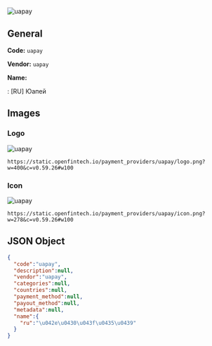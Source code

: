 
#  
![uapay](https://static.openfintech.io/payment_providers/uapay/logo.png?w=400&c=v0.59.26#w100)  

## General 
 
**Code:** `uapay` 
 
**Vendor:** `uapay` 
 
**Name:** 
 
:	[RU] Юапей 
 

## Images 

### Logo 
 
![uapay](https://static.openfintech.io/payment_providers/uapay/logo.png?w=400&c=v0.59.26#w100)  

```
https://static.openfintech.io/payment_providers/uapay/logo.png?w=400&c=v0.59.26#w100
```  

### Icon 
 
![uapay](https://static.openfintech.io/payment_providers/uapay/icon.png?w=278&c=v0.59.26#w100)  

```
https://static.openfintech.io/payment_providers/uapay/icon.png?w=278&c=v0.59.26#w100
```  

## JSON Object 

```json
{
  "code":"uapay",
  "description":null,
  "vendor":"uapay",
  "categories":null,
  "countries":null,
  "payment_method":null,
  "payout_method":null,
  "metadata":null,
  "name":{
    "ru":"\u042e\u0430\u043f\u0435\u0439"
  }
}
```  
